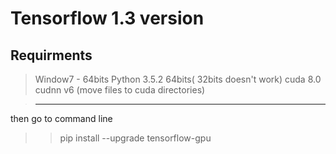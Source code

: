 # Tensorflow 1.3 version

## Requirments
>Window7 - 64bits
>Python 3.5.2 64bits( 32bits doesn't work)
>cuda 8.0
>cudnn v6 (move files to cuda directories)

>------------------------------------
then go to command line
>>pip install --upgrade tensorflow-gpu 
